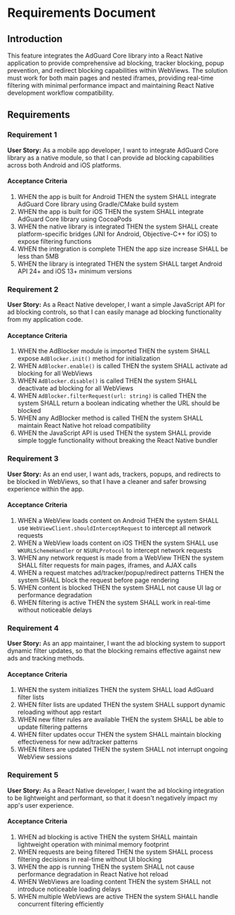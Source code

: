 # Requirements Document

## Introduction

This feature integrates the AdGuard Core library into a React Native application to provide comprehensive ad blocking, tracker blocking, popup prevention, and redirect blocking capabilities within WebViews. The solution must work for both main pages and nested iframes, providing real-time filtering with minimal performance impact and maintaining React Native development workflow compatibility.

## Requirements

### Requirement 1

**User Story:** As a mobile app developer, I want to integrate AdGuard Core library as a native module, so that I can provide ad blocking capabilities across both Android and iOS platforms.

#### Acceptance Criteria

1. WHEN the app is built for Android THEN the system SHALL integrate AdGuard Core library using Gradle/CMake build system
2. WHEN the app is built for iOS THEN the system SHALL integrate AdGuard Core library using CocoaPods
3. WHEN the native library is integrated THEN the system SHALL create platform-specific bridges (JNI for Android, Objective-C++ for iOS) to expose filtering functions
4. WHEN the integration is complete THEN the app size increase SHALL be less than 5MB
5. WHEN the library is integrated THEN the system SHALL target Android API 24+ and iOS 13+ minimum versions

### Requirement 2

**User Story:** As a React Native developer, I want a simple JavaScript API for ad blocking controls, so that I can easily manage ad blocking functionality from my application code.

#### Acceptance Criteria

1. WHEN the AdBlocker module is imported THEN the system SHALL expose `AdBlocker.init()` method for initialization
2. WHEN `AdBlocker.enable()` is called THEN the system SHALL activate ad blocking for all WebViews
3. WHEN `AdBlocker.disable()` is called THEN the system SHALL deactivate ad blocking for all WebViews
4. WHEN `AdBlocker.filterRequest(url: string)` is called THEN the system SHALL return a boolean indicating whether the URL should be blocked
5. WHEN any AdBlocker method is called THEN the system SHALL maintain React Native hot reload compatibility
6. WHEN the JavaScript API is used THEN the system SHALL provide simple toggle functionality without breaking the React Native bundler

### Requirement 3

**User Story:** As an end user, I want ads, trackers, popups, and redirects to be blocked in WebViews, so that I have a cleaner and safer browsing experience within the app.

#### Acceptance Criteria

1. WHEN a WebView loads content on Android THEN the system SHALL use `WebViewClient.shouldInterceptRequest` to intercept all network requests
2. WHEN a WebView loads content on iOS THEN the system SHALL use `WKURLSchemeHandler` or `NSURLProtocol` to intercept network requests
3. WHEN any network request is made from a WebView THEN the system SHALL filter requests for main pages, iframes, and AJAX calls
4. WHEN a request matches ad/tracker/popup/redirect patterns THEN the system SHALL block the request before page rendering
5. WHEN content is blocked THEN the system SHALL not cause UI lag or performance degradation
6. WHEN filtering is active THEN the system SHALL work in real-time without noticeable delays

### Requirement 4

**User Story:** As an app maintainer, I want the ad blocking system to support dynamic filter updates, so that the blocking remains effective against new ads and tracking methods.

#### Acceptance Criteria

1. WHEN the system initializes THEN the system SHALL load AdGuard filter lists
2. WHEN filter lists are updated THEN the system SHALL support dynamic reloading without app restart
3. WHEN new filter rules are available THEN the system SHALL be able to update filtering patterns
4. WHEN filter updates occur THEN the system SHALL maintain blocking effectiveness for new ad/tracker patterns
5. WHEN filters are updated THEN the system SHALL not interrupt ongoing WebView sessions

### Requirement 5

**User Story:** As a React Native developer, I want the ad blocking integration to be lightweight and performant, so that it doesn't negatively impact my app's user experience.

#### Acceptance Criteria

1. WHEN ad blocking is active THEN the system SHALL maintain lightweight operation with minimal memory footprint
2. WHEN requests are being filtered THEN the system SHALL process filtering decisions in real-time without UI blocking
3. WHEN the app is running THEN the system SHALL not cause performance degradation in React Native hot reload
4. WHEN WebViews are loading content THEN the system SHALL not introduce noticeable loading delays
5. WHEN multiple WebViews are active THEN the system SHALL handle concurrent filtering efficiently